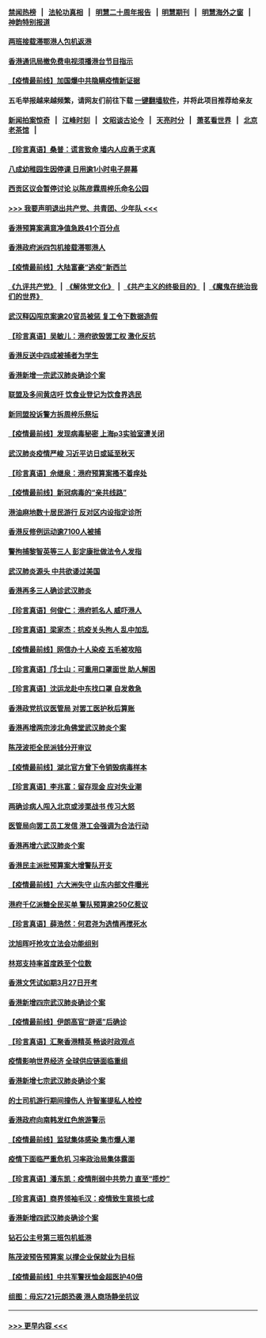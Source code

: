 #### [禁闻热榜](热点新闻.md?=0)  &nbsp;&nbsp;|&nbsp;&nbsp; [法轮功真相](https://github.com/gfw-breaker/truth/blob/master/README.md?=0) &nbsp;&nbsp;|&nbsp;&nbsp; [明慧二十周年报告](https://github.com/gfw-breaker/mh-reports/blob/master/README.md?=0) &nbsp;&nbsp;|&nbsp;&nbsp;[明慧期刊](https://github.com/gfw-breaker/mh-qikan) &nbsp;&nbsp;|&nbsp;&nbsp; [明慧海外之窗](https://github.com/gfw-breaker/mh-news/blob/master/README.md?=0) &nbsp;&nbsp;|&nbsp;&nbsp; [神韵特别报道](https://github.com/gfw-breaker/mh-news/blob/master/shenyun.md?=0)
#### [两班接载滞鄂港人包机返港](../pages/nsc415/n11915855.md?t=03051831) 
#### [香港通讯局撤免费电视须播港台节目指示](../pages/nsc415/n11915831.md?t=03051831) 
#### [【疫情最前线】加国爆中共隐瞒疫情新证据](../pages/nsc415/n11915482.md?t=03051831) 
#### 五毛举报越来越频繁，请网友们前往下载 [一键翻墙软件](https://github.com/gfw-breaker/ssr-accounts)，并将此项目推荐给亲友
#### [新闻拍案惊奇](https://github.com/gfw-breaker/banned-news/blob/master/pages/link4.md) &nbsp;&nbsp;|&nbsp;&nbsp; [江峰时刻](https://github.com/gfw-breaker/banned-news/blob/master/pages/link4.md) &nbsp;&nbsp;|&nbsp;&nbsp; [文昭谈古论今](https://github.com/gfw-breaker/banned-news/blob/master/pages/link4.md) &nbsp;&nbsp;|&nbsp;&nbsp; [天亮时分](https://github.com/gfw-breaker/banned-news/blob/master/pages/link4.md) &nbsp;&nbsp;|&nbsp;&nbsp; [萧茗看世界](https://github.com/gfw-breaker/banned-news/blob/master/pages/link4.md) &nbsp;&nbsp;|&nbsp;&nbsp; [北京老茶馆](https://github.com/gfw-breaker/banned-news/blob/master/pages/link4.md) &nbsp;&nbsp;|&nbsp;&nbsp; 
#### [【珍言真语】桑普：谎言致命 墙内人应勇于求真](../pages/nsc415/n11915169.md?t=03051831) 
#### [八成幼稚园生因停课 日用逾1小时电子屏幕](../pages/nsc415/n11913263.md?t=03051831) 
#### [西贡区议会暂停讨论 以陈彦霖周梓乐命名公园](../pages/nsc415/n11913248.md?t=03051831) 
#### [>>> 我要声明退出共产党、共青团、少年队 <<<](https://github.com/begood0513/goodnews/blob/master/quit/letter.md) 
#### [香港预算案满意净值急跌41个百分点](../pages/nsc415/n11913236.md?t=03051831) 
#### [香港政府派四包机接载滞鄂港人](../pages/nsc415/n11913211.md?t=03051831) 
#### [【疫情最前线】大陆富豪“逃疫”新西兰](../pages/nsc415/n11913160.md?t=03051831) 
#### [《九评共产党》](https://github.com/begood0513/9ping.md/blob/master/README.md) &nbsp;|&nbsp; [《解体党文化》](../../../../jtdwh.md/blob/master/README.md)  &nbsp;|&nbsp; [《共产主义的终极目的》](../../../../gczydzjmd.md/blob/master/README.md) &nbsp;|&nbsp; [《魔鬼在统治我们的世界》](../../../../mgztzwmdsj.md/blob/master/README.md) 
#### [武汉释囚闯京案逾20官员被惩 复工令下数据造假](../pages/nsc415/n11912743.md?t=03051831) 
#### [【珍言真语】吴敏儿：港府欲毁罢工权 激化反抗](../pages/nsc415/n11912457.md?t=03051831) 
#### [香港反送中四成被捕者为学生](../pages/nsc415/n11910730.md?t=03051831) 
#### [香港新增一宗武汉肺炎确诊个案](../pages/nsc415/n11910724.md?t=03051831) 
#### [联盟及多间黄店吁 饮食业登记为饮食界选民](../pages/nsc415/n11910718.md?t=03051831) 
#### [新同盟投诉警方拆周梓乐祭坛](../pages/nsc415/n11910707.md?t=03051831) 
#### [【疫情最前线】发现病毒秘密 上海p3实验室遭关闭](../pages/nsc415/n11910640.md?t=03051831) 
#### [武汉肺炎疫情严峻 习近平访日或延至秋天](../pages/nsc415/n11910570.md?t=03051831) 
#### [【珍言真语】佘继泉：港府预算案搔不着痒处](../pages/nsc415/n11910011.md?t=03051831) 
#### [【疫情最前线】新冠病毒的“亲共线路”](../pages/nsc415/n11907734.md?t=03051831) 
#### [港油麻地数十居民游行 反对区内设指定诊所](../pages/nsc415/n11907900.md?t=03051831) 
#### [香港反修例运动逾7100人被捕](../pages/nsc415/n11907922.md?t=03051831) 
#### [警拘捕黎智英等三人 彭定康批做法令人发指](../pages/nsc415/n11907905.md?t=03051831) 
#### [武汉肺炎源头 中共欲诿过美国](../pages/nsc415/n11907665.md?t=03051831) 
#### [香港再多三人确诊武汉肺炎](../pages/nsc415/n11907846.md?t=03051831) 
#### [【珍言真语】何俊仁：港府抓名人 威吓港人](../pages/nsc415/n11907561.md?t=03051831) 
#### [【珍言真语】梁家杰：抗疫关头拘人 乱中加乱](../pages/nsc415/n11907444.md?t=03051831) 
#### [【疫情最前线】网信办十人染疫 五毛被攻陷](../pages/nsc415/n11903757.md?t=03051831) 
#### [【珍言真语】邝士山：可重用口罩面世 助人解困](../pages/nsc415/n11903875.md?t=03051831) 
#### [【珍言真语】沈运龙赴中东找口罩 自发救急](../pages/nsc415/n11903291.md?t=03051831) 
#### [香港政党抗议医管局 对罢工医护秋后算账](../pages/nsc415/n11901746.md?t=03051831) 
#### [香港再增两宗涉北角佛堂武汉肺炎个案](../pages/nsc415/n11901737.md?t=03051831) 
#### [陈茂波拒全民派钱分开审议](../pages/nsc415/n11901672.md?t=03051831) 
#### [【疫情最前线】湖北官方曾下令销毁病毒样本](../pages/nsc415/n11901518.md?t=03051831) 
#### [【珍言真语】李兆富：留存现金 应对失业潮](../pages/nsc415/n11901448.md?t=03051831) 
#### [两确诊病人闯入北京或涉栗战书 传习大怒](../pages/nsc415/n11901180.md?t=03051831) 
#### [医管局向罢工员工发信 港工会强调为合法行动](../pages/nsc415/n11898870.md?t=03051831) 
#### [香港再增六武汉肺炎个案](../pages/nsc415/n11898843.md?t=03051831) 
#### [香港民主派批预算案大增警队开支](../pages/nsc415/n11898813.md?t=03051831) 
#### [【疫情最前线】六大洲失守 山东内部文件曝光](../pages/nsc415/n11898455.md?t=03051831) 
#### [港府千亿派糖全民买单 警队预算逾250亿惹议](../pages/nsc415/n11898608.md?t=03051831) 
#### [【珍言真语】薛浩然：何君尧为选情再搅死水](../pages/nsc415/n11898269.md?t=03051831) 
#### [沈旭晖吁抢攻立法会功能组别](../pages/nsc415/n11896084.md?t=03051831) 
#### [林郑支持率首度跌至个位数](../pages/nsc415/n11896058.md?t=03051831) 
#### [香港文凭试如期3月27日开考](../pages/nsc415/n11896055.md?t=03051831) 
#### [香港新增四宗武汉肺炎确诊个案](../pages/nsc415/n11896040.md?t=03051831) 
#### [【疫情最前线】伊朗高官“辟谣”后确诊](../pages/nsc415/n11895902.md?t=03051831) 
#### [【珍言真语】汇聚香港精英 畅谈时政观点](../pages/nsc415/n11895733.md?t=03051831) 
#### [疫情影响世界经济 全球供应链面临重组](../pages/nsc415/n11895634.md?t=03051831) 
#### [香港新增七宗武汉肺炎确诊个案](../pages/nsc415/n11893498.md?t=03051831) 
#### [的士司机游行期间撞伤人 许智峯提私人检控](../pages/nsc415/n11893483.md?t=03051831) 
#### [香港政府向南韩发红色旅游警示](../pages/nsc415/n11893398.md?t=03051831) 
#### [【疫情最前线】监狱集体感染 集市爆人潮](../pages/nsc415/n11893181.md?t=03051831) 
#### [疫情下面临严重危机  习率政治局集体露面](../pages/nsc415/n11893305.md?t=03051831) 
#### [【珍言真语】潘东凯：疫情削弱中共势力 直至“揽炒”](../pages/nsc415/n11892866.md?t=03051831) 
#### [【珍言真语】商界领袖毛汉：疫情致生意损七成](../pages/nsc415/n11890348.md?t=03051831) 
#### [香港新增四武汉肺炎确诊个案](../pages/nsc415/n11890610.md?t=03051831) 
#### [钻石公主号第三班包机抵港](../pages/nsc415/n11890645.md?t=03051831) 
#### [陈茂波预告预算案 以撑企业保就业为目标](../pages/nsc415/n11890574.md?t=03051831) 
#### [【疫情最前线】中共军警抚恤金超医护40倍](../pages/nsc415/n11890458.md?t=03051831) 
#### [组图：毋忘721元朗恐袭 港人商场静坐抗议](../pages/nsc415/n11876882.md?t=03051831) 

----
#### [ >>> 更早内容 <<< ](../indexes/nsc415-earlier.md)

